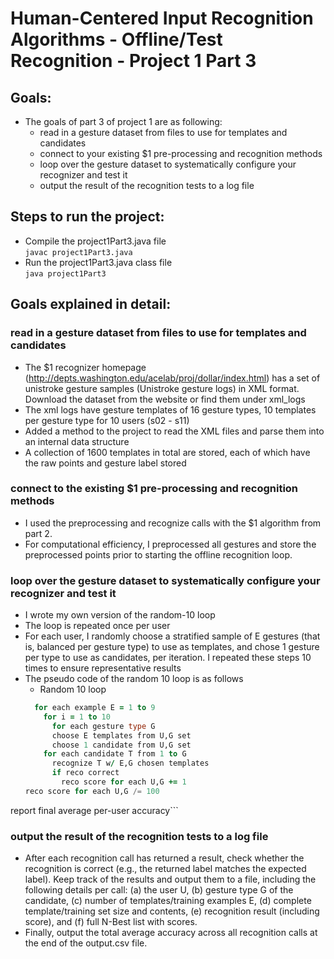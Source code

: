 # Human-Centered Input Recognition Algorithms - Offline/Test Recognition - Project 1 Part 3

## Goals:
- The goals of part 3 of project 1 are as following:
  - read in a gesture dataset from files to use for templates and candidates
  - connect to your existing $1 pre-processing and recognition methods
  - loop over the gesture dataset to systematically configure your recognizer and test it
  - output the result of the recognition tests to a log file

## Steps to run the project:
* Compile the project1Part3.java file\
```javac project1Part3.java```
* Run the project1Part3.java class file\
  ```java project1Part3```
  
## Goals explained in detail:
### read in a gesture dataset from files to use for templates and candidates
   * The $1 recognizer homepage (http://depts.washington.edu/acelab/proj/dollar/index.html) has a set of unistroke gesture samples (Unistroke gesture logs) in XML format. Download the dataset from the website or find them under xml_logs
   * The xml logs have gesture templates of 16 gesture types, 10 templates per gesture type for 10 users (s02 - s11)
   * Added a method to the project to read the XML files and parse them into an internal data structure
   * A collection of 1600 templates in total are stored, each of which have the raw points and gesture label stored

### connect to the existing $1 pre-processing and recognition methods
  * I used the preprocessing and recognize calls with the $1 algorithm from part 2.
  * For computational efficiency, I preprocessed all gestures and store the preprocessed points prior to starting the offline recognition loop.

### loop over the gesture dataset to systematically configure your recognizer and test it
  * I wrote my own version of the random-10 loop
  * The loop is repeated once per user
  * For each user, I randomly choose a stratified sample of E gestures (that is, balanced per gesture type) to use as templates, and chose 1 gesture per type to use as candidates, per iteration. I repeated these steps 10 times to ensure representative results
  * The pseudo code of the random 10 loop is as follows
    * Random 10 loop
    ```for each user U = 1 to 10
      for each example E = 1 to 9
        for i = 1 to 10
          for each gesture type G
          choose E templates from U,G set
          choose 1 candidate from U,G set
        for each candidate T from 1 to G
          recognize T w/ E,G chosen templates
          if reco correct
            reco score for each U,G += 1
    reco score for each U,G /= 100
report final average per-user accuracy```
      
   
### output the result of the recognition tests to a log file
   * After each recognition call has returned a result, check whether the recognition is correct (e.g., the returned label matches the expected label). Keep track of the results and output them to a file, including the following details per call: (a) the user U, (b) gesture type G of the candidate, (c) number of templates/training examples E, (d) complete template/training set size and contents, (e) recognition result (including score), and (f) full N-Best list with scores. 
   * Finally, output the total average accuracy across all recognition calls at the end of the output.csv file.
   

